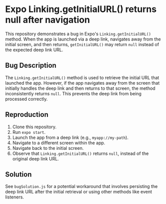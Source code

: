 # Expo Linking.getInitialURL() returns null after navigation

This repository demonstrates a bug in Expo's `Linking.getInitialURL()` method.  When the app is launched via a deep link, navigates away from the initial screen, and then returns,  `getInitialURL()` may return `null` instead of the expected deep link URL.

## Bug Description

The `Linking.getInitialURL()` method is used to retrieve the initial URL that launched the app. However, if the app navigates away from the screen that initially handles the deep link and then returns to that screen, the method inconsistently returns `null`. This prevents the deep link from being processed correctly.

## Reproduction

1. Clone this repository.
2. Run `expo start`.
3. Launch the app from a deep link (e.g., `myapp://my-path`).
4. Navigate to a different screen within the app.
5. Navigate back to the initial screen.
6. Observe that `Linking.getInitialURL()` returns `null`, instead of the original deep link URL.

## Solution

See `bugSolution.js` for a potential workaround that involves persisting the deep link URL after the initial retrieval or using other methods like event listeners.